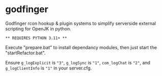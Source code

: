 # godfinger
Godfinger rcon hookup &amp; plugin systems to simplify serverside external scripting for OpenJK in python.

`** REQUIRES PYTHON 3.11+ **`

Execute "prepare.bat" to install dependancy modules, then just start the "startRefactor.bat".

Ensure `g_logExplicit` is `"3"`, `g_logSync` is `"1"`, `com_logChat` is `"2"`, and `g_logClientInfo` is `"1"` in your server.cfg.

